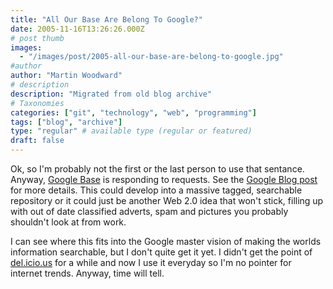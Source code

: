```yaml
---
title: "All Our Base Are Belong To Google?"
date: 2005-11-16T13:26:26.000Z
# post thumb
images:
  - "/images/post/2005-all-our-base-are-belong-to-google.jpg"
#author
author: "Martin Woodward"
# description
description: "Migrated from old blog archive"
# Taxonomies
categories: ["git", "technology", "web", "programming"]
tags: ["blog", "archive"]
type: "regular" # available type (regular or featured)
draft: false
---
```

Ok, so I'm probably not the first or the last person to use that sentance.  Anyway, [Google Base](http://base.google.com) is responding to requests.  See the [Google Blog post](http://googleblog.blogspot.com/2005/11/first-base.html) for more details.  This could develop into a massive tagged, searchable repository or it could just be another Web 2.0 idea that won't stick, filling up with out of date classified adverts, spam and pictures you probably shouldn't look at from work.  

I can see where this fits into the Google master vision of making the worlds information searchable, but I don't quite get it yet.  I didn't get the point of [del.icio.us](http://del.icio.us/martinwoodward) for a while and now I use it everyday so I'm no pointer for internet trends.  Anyway, time will tell.
